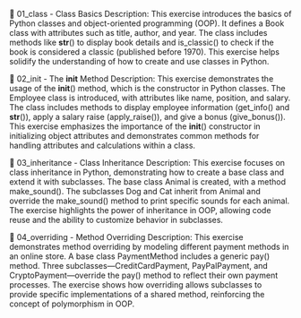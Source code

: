 📖 01_class - Class Basics
Description: This exercise introduces the basics of Python classes and object-oriented programming (OOP). It defines a Book class with attributes such as title, author, and year. The class includes methods like __str__() to display book details and is_classic() to check if the book is considered a classic (published before 1970). This exercise helps solidify the understanding of how to create and use classes in Python.

📖 02_init - The __init__ Method
Description: This exercise demonstrates the usage of the __init__() method, which is the constructor in Python classes. The Employee class is introduced, with attributes like name, position, and salary. The class includes methods to display employee information (get_info() and __str__()), apply a salary raise (apply_raise()), and give a bonus (give_bonus()). This exercise emphasizes the importance of the __init__() constructor in initializing object attributes and demonstrates common methods for handling attributes and calculations within a class.

📖 03_inheritance - Class Inheritance
Description: This exercise focuses on class inheritance in Python, demonstrating how to create a base class and extend it with subclasses. The base class Animal is created, with a method make_sound(). The subclasses Dog and Cat inherit from Animal and override the make_sound() method to print specific sounds for each animal. The exercise highlights the power of inheritance in OOP, allowing code reuse and the ability to customize behavior in subclasses.

📖 04_overriding - Method Overriding
Description: This exercise demonstrates method overriding by modeling different payment methods in an online store. A base class PaymentMethod includes a generic pay() method. Three subclasses—CreditCardPayment, PayPalPayment, and CryptoPayment—override the pay() method to reflect their own payment processes. The exercise shows how overriding allows subclasses to provide specific implementations of a shared method, reinforcing the concept of polymorphism in OOP.
